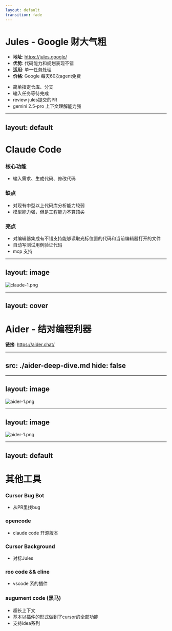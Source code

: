 ```yaml
---
layout: default
transition: fade
---
```


# Jules - Google 财大气粗

<div class="flex items-center justify-between mt-8">
<div class="w-2/3">

- **地址**: https://jules.google/
- **优势**: 代码能力和规划表现不错
- **适用**: 单一任务处理
- **价格**: Google 每天60次agent免费

</div>
<div class="w-2/3">

- 简单指定仓库、分支
- 输入任务等待完成
- review jules提交的PR
- gemini 2.5-pro 上下文理解能力强

</div>
</div>

---
layout: default
---

# Claude Code

### 核心功能
- 输入需求、生成代码、修改代码

### 缺点
- 对现有中型以上代码库分析能力较弱
- 模型能力强，但是工程能力不算顶尖

### 亮点
- 对编辑器集成有不错支持能够读取光标位置的代码和当前编辑器打开的文件
- 自动写测试用例验证代码
- mcp 支持

<!-- 说是支持图片和多模态输入我没找到入口 -->


---
layout: image
---

![claude-1.png](/claude-1.png)


<!-- 总体来说是个不错的agent 流程，但是对修改代码的定位能力较差,如果不主动指引他可能改错地方,不知twitter上尬吹的人，有没有深度使用过，还是只是用它从零到1写了个demo，没有在实际项目中使用 -->


---
layout: cover
---

# Aider - 结对编程利器

**链接**: https://aider.chat/

---
src: ./aider-deep-dive.md
hide: false
---



---
layout: image
---

![aider-1.png](/claude.jpeg)



---
layout: image
---

![aider-1.png](/aider.png)

<!--
两个同类工具对比,
  aider 上下文更长，项目分析能力和工程能力更强
  claude  同样的prompt最终结果没有完成任务，甚至入口都没找对
 aider能完成任务消耗输入token 2.4k 0.31刀,claude 消耗输入token 1.2k

  工具总结，基本上订阅制的工具都有这个问题，压缩token节约成本，token少了,成本少了，上下文少了，但是同时解决和定位问题的能力就弱了
  所以需要根据任务选择合适的工具，比如复杂任务用aider，简单任务用claude，或者用cursor的agent模式,其实我觉得claude code目前体验下来算是个较尴尬的位置,cursor基本覆盖claude的全部功能,还多了编辑时的智能提示
-->

---
layout: default
---

# 其他工具
### Cursor Bug Bot
- 从PR里找bug

### opencode
- claude code 开源版本

### Cursor Background
- 对标Jules

### roo code && cline
- vscode 系的插件

### augument code (黑马)
- 超长上下文
- 基本以插件的形式做到了cursor的全部功能
- 支持idea系列